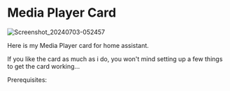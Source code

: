 # Media Player Card

![Screenshot_20240703-052457](https://github.com/CollotsSpot/Conditional-Media-Player/assets/62449370/548272ef-12af-4693-b647-a6d2a85d00b3)

Here is my Media Player card for home assistant. 

If you like the card as much as i do, you won't mind setting up a few things to get the card working...

Prerequisites:

